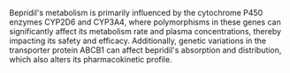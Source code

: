 Bepridil's metabolism is primarily influenced by the cytochrome P450 enzymes CYP2D6 and CYP3A4, where polymorphisms in these genes can significantly affect its metabolism rate and plasma concentrations, thereby impacting its safety and efficacy. Additionally, genetic variations in the transporter protein ABCB1 can affect bepridil's absorption and distribution, which also alters its pharmacokinetic profile.